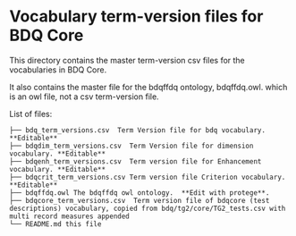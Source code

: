 # Vocabulary term-version files for BDQ Core

This directory contains the master term-version csv files for the vocabularies in BDQ Core.

It also contains the master file for the bdqffdq ontology, bdqffdq.owl. which is an owl file, not a csv term-version file.  

List of files: 

    ├── bdq_term_versions.csv  Term Version file for bdq vocabulary.  **Editable**
    ├── bdqdim_term_versions.csv  Term Version file for dimension vocabulary. **Editable**
    ├── bdqenh_term_versions.csv  Term version file for Enhancement vocabulary. **Editable**
    ├── bdqcrit_term_versions.csv Term version file Criterion vocabulary. **Editable**
    ├── bdqffdq.owl The bdqffdq owl ontology.  **Edit with protege**.
    ├── bdqcore_term_versions.csv  Term version file of bdqcore (test descriptions) vocabulary, copied from bdq/tg2/core/TG2_tests.csv with multi record measures appended
    └── README.md this file

